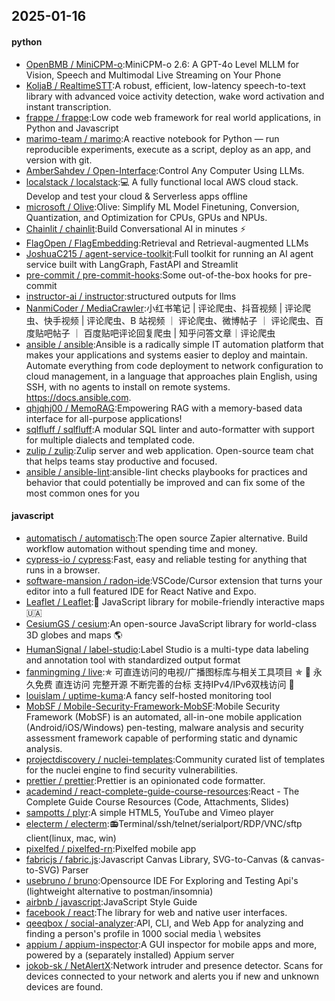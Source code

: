 ## 2025-01-16

#### python
* [OpenBMB / MiniCPM-o](https://github.com/OpenBMB/MiniCPM-o):MiniCPM-o 2.6: A GPT-4o Level MLLM for Vision, Speech and Multimodal Live Streaming on Your Phone
* [KoljaB / RealtimeSTT](https://github.com/KoljaB/RealtimeSTT):A robust, efficient, low-latency speech-to-text library with advanced voice activity detection, wake word activation and instant transcription.
* [frappe / frappe](https://github.com/frappe/frappe):Low code web framework for real world applications, in Python and Javascript
* [marimo-team / marimo](https://github.com/marimo-team/marimo):A reactive notebook for Python — run reproducible experiments, execute as a script, deploy as an app, and version with git.
* [AmberSahdev / Open-Interface](https://github.com/AmberSahdev/Open-Interface):Control Any Computer Using LLMs.
* [localstack / localstack](https://github.com/localstack/localstack):💻 A fully functional local AWS cloud stack. Develop and test your cloud & Serverless apps offline
* [microsoft / Olive](https://github.com/microsoft/Olive):Olive: Simplify ML Model Finetuning, Conversion, Quantization, and Optimization for CPUs, GPUs and NPUs.
* [Chainlit / chainlit](https://github.com/Chainlit/chainlit):Build Conversational AI in minutes ⚡️
* [FlagOpen / FlagEmbedding](https://github.com/FlagOpen/FlagEmbedding):Retrieval and Retrieval-augmented LLMs
* [JoshuaC215 / agent-service-toolkit](https://github.com/JoshuaC215/agent-service-toolkit):Full toolkit for running an AI agent service built with LangGraph, FastAPI and Streamlit
* [pre-commit / pre-commit-hooks](https://github.com/pre-commit/pre-commit-hooks):Some out-of-the-box hooks for pre-commit
* [instructor-ai / instructor](https://github.com/instructor-ai/instructor):structured outputs for llms
* [NanmiCoder / MediaCrawler](https://github.com/NanmiCoder/MediaCrawler):小红书笔记 | 评论爬虫、抖音视频 | 评论爬虫、快手视频 | 评论爬虫、B 站视频 ｜ 评论爬虫、微博帖子 ｜ 评论爬虫、百度贴吧帖子 ｜ 百度贴吧评论回复爬虫 | 知乎问答文章｜评论爬虫
* [ansible / ansible](https://github.com/ansible/ansible):Ansible is a radically simple IT automation platform that makes your applications and systems easier to deploy and maintain. Automate everything from code deployment to network configuration to cloud management, in a language that approaches plain English, using SSH, with no agents to install on remote systems. https://docs.ansible.com.
* [qhjqhj00 / MemoRAG](https://github.com/qhjqhj00/MemoRAG):Empowering RAG with a memory-based data interface for all-purpose applications!
* [sqlfluff / sqlfluff](https://github.com/sqlfluff/sqlfluff):A modular SQL linter and auto-formatter with support for multiple dialects and templated code.
* [zulip / zulip](https://github.com/zulip/zulip):Zulip server and web application. Open-source team chat that helps teams stay productive and focused.
* [ansible / ansible-lint](https://github.com/ansible/ansible-lint):ansible-lint checks playbooks for practices and behavior that could potentially be improved and can fix some of the most common ones for you

#### javascript
* [automatisch / automatisch](https://github.com/automatisch/automatisch):The open source Zapier alternative. Build workflow automation without spending time and money.
* [cypress-io / cypress](https://github.com/cypress-io/cypress):Fast, easy and reliable testing for anything that runs in a browser.
* [software-mansion / radon-ide](https://github.com/software-mansion/radon-ide):VSCode/Cursor extension that turns your editor into a full featured IDE for React Native and Expo.
* [Leaflet / Leaflet](https://github.com/Leaflet/Leaflet):🍃 JavaScript library for mobile-friendly interactive maps 🇺🇦
* [CesiumGS / cesium](https://github.com/CesiumGS/cesium):An open-source JavaScript library for world-class 3D globes and maps 🌎
* [HumanSignal / label-studio](https://github.com/HumanSignal/label-studio):Label Studio is a multi-type data labeling and annotation tool with standardized output format
* [fanmingming / live](https://github.com/fanmingming/live):✯ 可直连访问的电视/广播图标库与相关工具项目 ✯ 🔕 永久免费 直连访问 完整开源 不断完善的台标 支持IPv4/IPv6双栈访问 🔕
* [louislam / uptime-kuma](https://github.com/louislam/uptime-kuma):A fancy self-hosted monitoring tool
* [MobSF / Mobile-Security-Framework-MobSF](https://github.com/MobSF/Mobile-Security-Framework-MobSF):Mobile Security Framework (MobSF) is an automated, all-in-one mobile application (Android/iOS/Windows) pen-testing, malware analysis and security assessment framework capable of performing static and dynamic analysis.
* [projectdiscovery / nuclei-templates](https://github.com/projectdiscovery/nuclei-templates):Community curated list of templates for the nuclei engine to find security vulnerabilities.
* [prettier / prettier](https://github.com/prettier/prettier):Prettier is an opinionated code formatter.
* [academind / react-complete-guide-course-resources](https://github.com/academind/react-complete-guide-course-resources):React - The Complete Guide Course Resources (Code, Attachments, Slides)
* [sampotts / plyr](https://github.com/sampotts/plyr):A simple HTML5, YouTube and Vimeo player
* [electerm / electerm](https://github.com/electerm/electerm):📻Terminal/ssh/telnet/serialport/RDP/VNC/sftp client(linux, mac, win)
* [pixelfed / pixelfed-rn](https://github.com/pixelfed/pixelfed-rn):Pixelfed mobile app
* [fabricjs / fabric.js](https://github.com/fabricjs/fabric.js):Javascript Canvas Library, SVG-to-Canvas (& canvas-to-SVG) Parser
* [usebruno / bruno](https://github.com/usebruno/bruno):Opensource IDE For Exploring and Testing Api's (lightweight alternative to postman/insomnia)
* [airbnb / javascript](https://github.com/airbnb/javascript):JavaScript Style Guide
* [facebook / react](https://github.com/facebook/react):The library for web and native user interfaces.
* [qeeqbox / social-analyzer](https://github.com/qeeqbox/social-analyzer):API, CLI, and Web App for analyzing and finding a person's profile in 1000 social media \ websites
* [appium / appium-inspector](https://github.com/appium/appium-inspector):A GUI inspector for mobile apps and more, powered by a (separately installed) Appium server
* [jokob-sk / NetAlertX](https://github.com/jokob-sk/NetAlertX):Network intruder and presence detector. Scans for devices connected to your network and alerts you if new and unknown devices are found.
